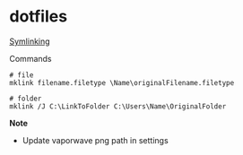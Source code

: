 # dotfiles

[Symlinking](https://www.howtogeek.com/howto/16226/complete-guide-to-symbolic-links-symlinks-on-windows-or-linux/)

Commands
```
# file
mklink filename.filetype \Name\originalFilename.filetype

# folder
mklink /J C:\LinkToFolder C:\Users\Name\OriginalFolder
```

**Note**
- Update vaporwave png path in settings
